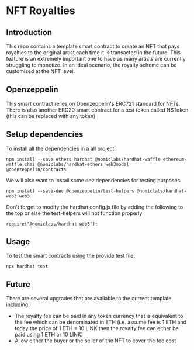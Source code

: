 # NFT Royalties

## Introduction
This repo contains a template smart contract to create an NFT that pays royalties to the original artist each time it is transacted in the future. This feature is an extremely important one to have as many artists are currently struggling to monetize. In an ideal scenario, the royalty scheme can be customized at the NFT level. 

## Openzeppelin
This smart contract relies on Openzeppelin's ERC721 standard for NFTs. There is also another ERC20 smart contract for a test token called NSToken (this can be replaced with any token)


## Setup dependencies
To install all the dependencies in a all project:
```
npm install --save ethers hardhat @nomiclabs/hardhat-waffle ethereum-waffle chai @nomiclabs/hardhat-ethers web3modal @openzeppelin/contracts 
```
We will also want to install some dev dependencies for testing purposes
```
npm install --save-dev @openzeppelin/test-helpers @nomiclabs/hardhat-web3 web3
```
Don't forget to modify the hardhat.config.js file by adding the following to the top or else the test-helpers will not function properly
```
require("@nomiclabs/hardhat-web3");
```

## Usage
To test the smart contracts using the provide test file:
```
npx hardhat test
```


## Future
There are several upgrades that are available to the current template including:
* The royalty fee can be paid in any token currency that is equivalent to the fee which can be denominated in ETH (i.e. assume fee is 1 ETH and today the price of 1 ETH = 10 LINK then the royalty fee can either be paid using 1 ETH or 10 LINK)
* Allow either the buyer or the seller of the NFT to cover the fee cost


